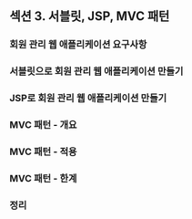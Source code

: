 ## 섹션 3. 서블릿, JSP, MVC 패턴

### 회원 관리 웹 애플리케이션 요구사항

### 서블릿으로 회원 관리 웹 애플리케이션 만들기

### JSP로 회원 관리 웹 애플리케이션 만들기

### MVC 패턴 - 개요

### MVC 패턴 - 적용

### MVC 패턴 - 한계

### 정리
